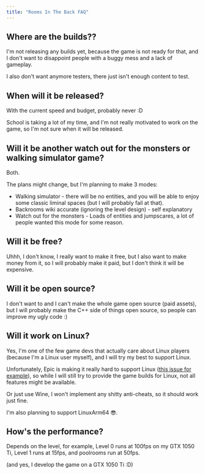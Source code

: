 ```yaml
---
title: "Rooms In The Back FAQ"
---
```


## Where are the builds??

I'm not releasing any builds yet, because the game is not ready for that, and I don't want to disappoint people with a buggy mess and a lack of gameplay.

I also don't want anymore testers, there just isn't enough content to test.

## When will it be released?

With the current speed and budget, probably never :D

School is taking a lot of my time, and I'm not really motivated to work on the game, so I'm not sure when it will be released.

## Will it be another watch out for the monsters or walking simulator game?

Both.

The plans might change, but I'm planning to make 3 modes:

-   Walking simulator - there will be no entities, and you will be able to enjoy some classic liminal spaces (but I will probably fail at that).
-   Backrooms wiki accurate (ignoring the level design) - self explanatory
-   Watch out for the monsters - Loads of entities and jumpscares, a lot of people wanted this mode for some reason.

## Will it be free?

Uhhh, I don't know, I really want to make it free, but I also want to make money from it, so I will probably make it paid, but I don't think it will be expensive.

## Will it be open source?

I don't want to and I can't make the whole game open source (paid assets), but I will probably make the C++ side of things open source, so people can improve my ugly code :)

## Will it work on Linux?

Yes, I'm one of the few game devs that actually care about Linux players (because I'm a Linux user myself), and I will try my best to support Linux.

Unfortunately, Epic is making it really hard to support Linux ([this issue for example](https://forums.unrealengine.com/t/nanite-tessellation-in-ue-5-3/1198899/8)), so while I will still try to provide the game builds for Linux, not all features might be available.

Or just use Wine, I won't implement any shitty anti-cheats, so it should work just fine.

I'm also planning to support LinuxArm64 😎.

## How's the performance?

Depends on the level, for example, Level 0 runs at 100fps on my GTX 1050 Ti, Level 1 runs at 15fps, and poolrooms run at 50fps.

(and yes, I develop the game on a GTX 1050 Ti :D)
